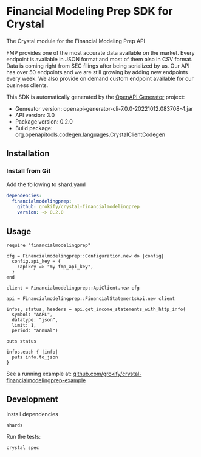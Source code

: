 # Financial Modeling Prep SDK for Crystal

The Crystal module for the Financial Modeling Prep API

FMP provides one of the most accurate data available on the market. Every endpoint is available in JSON format and most of them also in CSV format. Data is coming right from SEC filings after being serialized by us. Our API has over 50 endpoints and we are still growing by adding new endpoints every week. We also provide on demand custom endpoint available for our business clients.

This SDK is automatically generated by the [OpenAPI Generator](https://openapi-generator.tech) project:

- Genreator version: openapi-generator-cli-7.0.0-20221012.083708-4.jar
- API version: 3.0
- Package version: 0.2.0
- Build package: org.openapitools.codegen.languages.CrystalClientCodegen

## Installation

### Install from Git

Add the following to shard.yaml

```yaml
dependencies:
  financialmodelingprep:
    github: grokify/crystal-financialmodelingprep
    version: ~> 0.2.0
```

## Usage

```crystal
require "financialmodelingprep"

cfg = Financialmodelingprep::Configuration.new do |config|
  config.api_key = {
    :apikey => "my fmp_api_key",
  }
end

client = Financialmodelingprep::ApiClient.new cfg

api = Financialmodelingprep::FinancialStatementsApi.new client

infos, status, headers = api.get_income_statements_with_http_info(
  symbol: "AAPL",
  datatype: "json",
  limit: 1,
  period: "annual")

puts status

infos.each { |info|
  puts info.to_json
}
```

See a running example at: [github.com/grokify/crystal-financialmodelingprep-example](https://github.com/grokify/crystal-financialmodelingprep-example)

## Development

Install dependencies

```shell
shards
```

Run the tests:

```shell
crystal spec
```
